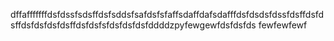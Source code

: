 dffafffffffdsfdssfsdsffdsfsddsfsafdsfsfaffsdaffdafsdafffdsfdsdsfdssfdsffdsfdsffdsfdsfdsfdsffdsfdsfsfdsfdsfdsfddddzpyfewgewfdsfdsfds
fewfewfewf
